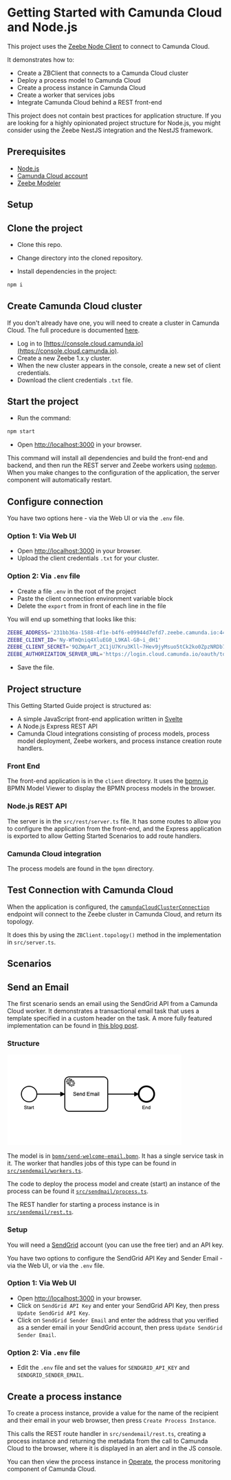 # Getting Started with Camunda Cloud and Node.js

This project uses the [Zeebe Node Client](https://github.com/camunda-community-hub/zeebe-client-node-js) to connect to Camunda Cloud.

It demonstrates how to:

* Create a ZBClient that connects to a Camunda Cloud cluster
* Deploy a process model to Camunda Cloud
* Create a process instance in Camunda Cloud
* Create a worker that services jobs
* Integrate Camunda Cloud behind a REST front-end

This project does not contain best practices for application structure. If you are looking for a highly opinionated project structure for Node.js, you might consider using the Zeebe NestJS integration and the NestJS framework.

## Prerequisites

* [Node.js](https://nodejs.org)
* [Camunda Cloud account](https://camunda.io)
* [Zeebe Modeler](https://github.com/zeebe-io/zeebe-modeler/releases)

## Setup 

## Clone the project

* Clone this repo.

* Change directory into the cloned repository.

* Install dependencies in the project:

```bash
npm i 
```

## Create Camunda Cloud cluster

If you don't already have one, you will need to create a cluster in Camunda Cloud. The full procedure is documented [here](https://docs.camunda.io/docs/guides/getting-started/create-cluster).

* Log in to [https://console.cloud.camunda.io](https://console.cloud.camunda.io).
* Create a new Zeebe 1.x.y cluster.
* When the new cluster appears in the console, create a new set of client credentials. 
* Download the client credentials `.txt` file.

## Start the project

* Run the command:

```bash
npm start
```

* Open [http://localhost:3000](http://localhost:3000) in your browser.

This command will install all dependencies and build the front-end and backend, and then run the REST server and Zeebe workers using [`nodemon`](https://nodemon.io/). When you make changes to the configuration of the application, the server component will automatically restart.

## Configure connection

You have two options here - via the Web UI or via the `.env` file. 

### Option 1: Via Web UI 

* Open [http://localhost:3000](http://localhost:3000) in your browser.
* Upload the client credentials `.txt` for your cluster. 

### Option 2: Via `.env` file

* Create a file `.env` in the root of the project
* Paste the client connection environment variable block 
* Delete the `export` from in front of each line in the file

You will end up something that looks like this:

```bash
ZEEBE_ADDRESS='231bb36a-1588-4f1e-b4f6-e09944d7efd7.zeebe.camunda.io:443'
ZEEBE_CLIENT_ID='Ny-WTmQniq4XluEG0_L9KAl-G8~i_dH1'
ZEEBE_CLIENT_SECRET='9QZWpArT_2C1jU7Kru3Kll~7Hev9jyMsuo5tCk2ko0ZpzNRDb7nbiVqmcUBL'
ZEEBE_AUTHORIZATION_SERVER_URL='https://login.cloud.camunda.io/oauth/token'
```

* Save the file.

## Project structure

This Getting Started Guide project is structured as:

* A simple JavaScript front-end application written in [Svelte](https://svelte.dev/)
* A Node.js Express REST API 
* Camunda Cloud integrations consisting of process models, process model deployment, Zeebe workers, and process instance creation route handlers.

### Front End

The front-end application is in the `client` directory. It uses the [bpmn.io](https://bpmn.io/) BPMN Model Viewer to display the BPMN process models in the browser.

### Node.js REST API 

The server is in the `src/rest/server.ts` file. It has some routes to allow you to configure the application from the front-end, and the Express application is exported to allow Getting Started Scenarios to add route handlers.

### Camunda Cloud integration

The process models are found in the `bpmn` directory.


## Test Connection with Camunda Cloud 

When the application is configured, the [`camundaCloudClusterConnection`](http://localhost:3000/camundaCloudClusterConnection) endpoint will connect to the Zeebe cluster in Camunda Cloud, and return its topology.

It does this by using the `ZBClient.topology()` method in the implementation in `src/server.ts`.

## Scenarios

## Send an Email

The first scenario sends an email using the SendGrid API from a Camunda Cloud worker. It demonstrates a transactional email task that uses a template specified in a custom header on the task. A more fully featured implementation can be found in [this blog post](https://camunda.com/blog/2019/10/nestjs-tx-email/).

### Structure

![](img/send-email-model.png)

The model is in [`bpmn/send-welcome-email.bpmn`](/bpmn/send-welcome-email.bpmn). It has a single service task in it. The worker that handles jobs of this type can be found in [`src/sendemail/workers.ts`](/src/sendemail/workers.ts).

The code to deploy the process model and create (start) an instance of the process can be found it [`src/sendmail/process.ts`](/src/sendmail/process.ts).

The REST handler for starting a process instance is in [`src/sendemail/rest.ts`](/src/sendemail/rest.ts).

### Setup

You will need a [SendGrid](https://app.sendgrid.com/) account (you can use the free tier) and an API key.

You have two options to configure the SendGrid API Key and Sender Email - via the Web UI, or via the `.env` file.

### Option 1: Via Web UI 

* Open [http://localhost:3000](http://localhost:3000) in your browser.
* Click on `SendGrid API Key` and enter your SendGrid API Key, then press `Update SendGrid API Key`.
* Click on `SendGrid Sender Email` and enter the address that you verified as a sender email in your SendGrid account, then press `Update SendGrid Sender Email`.

### Option 2: Via `.env` file

* Edit the `.env` file and set the values for `SENDGRID_API_KEY` and `SENDGRID_SENDER_EMAIL`.

## Create a process instance

To create a process instance, provide a value for the name of the recipient and their email in your web browser, then press `Create Process Instance`.

This calls the REST route handler in `src/sendemail/rest.ts`, creating a process instance and returning the metadata from the call to Camunda Cloud to the browser, where it is displayed in an alert and in the JS console.

You can then view the process instance in [Operate](https://docs.camunda.io/docs/product-manuals/operate/index), the process monitoring component of Camunda Cloud.
